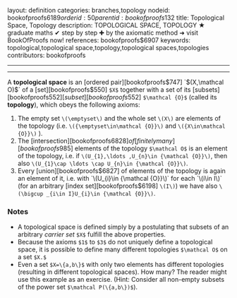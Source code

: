 layout: definition
categories: branches,topology
nodeid: bookofproofs$6189
orderid: 50
parentid: bookofproofs$132
title: Topological Space, Topology
description: TOPOLOGICAL SPACE, TOPOLOGY ★ graduate maths ✔ step by step ✚ by the axiomatic method ➜ visit BookOfProofs now!
references: bookofproofs$6907
keywords: topological,topological space,topology,topological spaces,topologies
contributors: bookofproofs

---


---

A **topological space** is an [ordered pair][bookofproofs$747] `$(X,\mathcal O)$` of a [set][bookofproofs$550] `$X$` together with a set of its [subsets][bookofproofs$552] [subset][bookofproofs$552] `$\mathcal {O}$` (called its **topology**), which obeys the following axioms:

1. The empty set `\(\emptyset\)` and the whole set `\(X\)` are elements of the topology (i.e. `\({\emptyset\in\mathcal {O}}\)` and `\({X\in\mathcal {O}}\)` ).
1. The [intersection][bookofproofs$6828] of [finitely many][bookofproofs$985] elements of the topology `$\mathcal O$` is an element of the topology, i.e. if `\(U_{1},\ldots ,U_{n}\in {\mathcal {O}}\)`, then also `\(U_{1}\cap \ldots \cap U_{n}\in {\mathcal {O}}\)`.
1. Every [union][bookofproofs$6827] of elements of the topology is again an element of it, i.e. with `\(U_{i}\in {\mathcal {O}}\)` for each `\(i\in I\)` (for an arbitrary [index set][bookofproofs$6198] `\(I\)`) we have also `\(\bigcup _{i\in I}U_{i}\in {\mathcal {O}}\)`.

### Notes

* A topological space is defined simply by a postulating that subsets of an arbitrary _carrier set_ `$X$` fulfill the above properties. 
* Because the axioms `$1$` to `$3$` do not uniquely define a topological space, it is possible to define many different topologies `$\mathcal O$` on a set `$X.$` 
* Even a set `$X=\{a,b\}$` with only two elements has different topologies (resulting in different topological spaces). How many? The reader might use this example as an exercise. (Hint: Consider all non-empty subsets of the power set `$\mathcal P(\{a,b\})$`).
